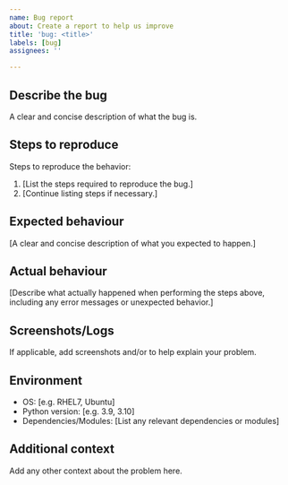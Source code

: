 ```yaml
---
name: Bug report
about: Create a report to help us improve
title: 'bug: <title>'
labels: [bug]
assignees: ''

---
```


## Describe the bug

A clear and concise description of what the bug is.

## Steps to reproduce

Steps to reproduce the behavior:

1. [List the steps required to reproduce the bug.]
2. [Continue listing steps if necessary.]

## Expected behaviour

[A clear and concise description of what you expected to happen.]

## Actual behaviour

[Describe what actually happened when performing the steps above, including any error messages or unexpected behavior.]

## Screenshots/Logs

If applicable, add screenshots and/or to help explain your problem.

## Environment

- OS: [e.g. RHEL7, Ubuntu]
- Python version: [e.g. 3.9, 3.10]
- Dependencies/Modules: [List any relevant dependencies or modules]

## Additional context

Add any other context about the problem here.

